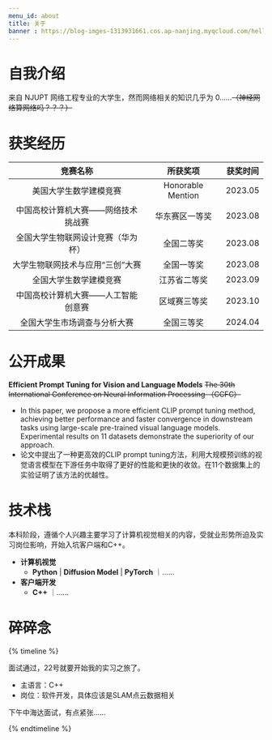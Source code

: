 ```yaml
---
menu_id: about
title: 关于
banner : https://blog-imges-1313931661.cos.ap-nanjing.myqcloud.com/hello.png
---
```


# 自我介绍

来自 NJUPT 网络工程专业的大学生，然而网络相关的知识几乎为 0……~~（神经网络算网络吗？？？）~~



# 获奖经历

| **竞赛名称**      | **所获奖项** | **获奖时间**    |
| :-----------------:        |    :------------:   |          :-------: |
| 美国大学生数学建模竞赛       | Honorable Mention       | 2023.05   |
| 中国高校计算机大赛——网络技术挑战赛   | 华东赛区一等奖        | 2023.08      |
| 全国大学生物联网设计竞赛（华为杯）   | 全国二等奖      | 2023.08      |
| 大学生物联网技术与应用“三创”大赛    | 全国一等奖        | 2023.08      |
| 全国大学生数学建模竞赛   | 江苏省二等奖        | 2023.09      |
| 中国高校计算机大赛——人工智能创意赛   | 区域赛三等奖         | 2023.10      |
| 全国大学生市场调查与分析大赛   | 全国三等奖        | 2024.04      |


# 公开成果

**Efficient Prompt Tuning for Vision and Language Models**
~~The 30th International Conference on Neural Information Processing （CCFC）~~
* In this paper, we propose a more efficient CLIP prompt tuning method, achieving better performance and faster convergence in downstream tasks using large-scale pre-trained visual language models. Experimental results on 11 datasets demonstrate the superiority of our approach.
* 论文中提出了一种更高效的CLIP prompt tuning方法，利用大规模预训练的视觉语言模型在下游任务中取得了更好的性能和更快的收敛。在11个数据集上的实验证明了该方法的优越性。




# 技术栈

本科阶段，遵循个人兴趣主要学习了计算机视觉相关的内容，受就业形势所迫及实习岗位影响，开始入坑客户端和C++。

* **计算机视觉**
  * **Python** | **Diffusion Model** | **PyTorch** ｜……
* **客户端开发**
  * **C++** ｜……


# 碎碎念



{% timeline %}

<!-- node 2024 年 5 月 13 日 -->

面试通过，22号就要开始我的实习之旅了。

* 主语言：C++
* 岗位：软件开发，具体应该是SLAM点云数据相关

<!-- node 2024 年 5 月 9 日 -->
下午中海达面试，有点紧张……

{% endtimeline %}